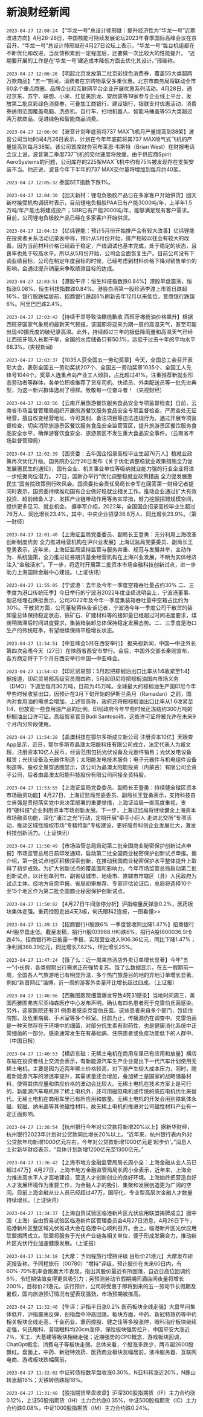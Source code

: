 # 新浪财经新闻
`2023-04-27 12:08:24` 【“华龙一号”总设计师邢继：提升经济性为“华龙一号”近期改进方向】4月26-28日，中国核能可持续发展论坛2023年春季国际高峰会议在京召开。“华龙一号”总设计师邢继在4月27日论坛上表示，“华龙一号”每台机组都在不断优化和改进，当反馈积累到一定程度后，还要做一次比较大的性能提升。 “近期要开展的工作是在‘华龙一号’建造成本降低方面去优化其设计。”邢继称。

`2023-04-27 12:06:26` 【明起北京发放第二批京彩绿色消费券，覆盖55大类超两万款商品】“五一”期间，消费者在京购物享受多重优惠。北京市商务局将联动全市60余个重点商圈、品牌企业和互联网平台企业开展优惠系列活动。4月28日，通过京东、苏宁、联想、小米、红星美凯龙、安居装等19家参与企业线上平台，发放第二批京彩绿色消费券，可叠加工商银行、建设银行、银联支付优惠活动，消费券适用范围覆盖电脑、洗衣机、自行车、扫地机器人、智能马桶盖等55大类超过两万款商品，促进绿色和智能商品消费。

`2023-04-27 12:06:00` 【波音计划年底前将737 MAX飞机月产量提高到38架】波音公司当地时间4月26日表示，计划在今年年底前将其737 MAX喷气式飞机的产量提高到每月38架。该公司首席财务官布莱恩·韦斯特（Brian West）在财报电话会议上说，波音第二季度737飞机的交付速度将放缓，由于供应商Spirit AeroSystems的问题，公司库存的225架MAX飞机中约有75%被发现存在支架安装不当。他还说，波音今年下半年的737 MAX交付量将增加到每月约40架。

`2023-04-27 12:05:32` 泰国SET指数下跌1%。

`2023-04-27 12:04:30` 【回天新材：锂电负极胶产品已在多家客户开始供货】回天新材接受机构调研时表示，目前锂电负极胶PAA已有产能3000吨/年，上半年1.5万吨/年产能也将建成投产；SBR已有产能2000吨/年，能够满足现有客户需求。目前，公司锂电负极胶产品已经在多家客户开始供货。

`2023-04-27 12:04:13` 【亿纬锂能：预计5月份开始排产会有较大改善】亿纬锂能在投资者关系活动记录表中称，预计从5月份开始，排产相较以往会有较大的改善。因为当前材料价格已经趋于稳定，产线调试也基本完成，处于稳定的状态，且良率也处于较高水平。所以从5月份开始，公司会全面恢复生产。目前公司没有下调业绩目标，公司在制定年度目标的时候，已经考虑到材料价格下降对销售单价的影响，会通过提升销量来争取绩效目标的达成。

`2023-04-27 12:03:51` 【港股午评：恒生科技指数跌0.84%】港股早盘震荡，恒指涨0.08%，恒生科技指数跌0.84%。港股白酒第一股珍酒李渡上市首日跌超16%，银行股跌幅居前，招商银行跌超6%刷新去年12月以来低位，晋商银行跌超6%。阿里巴巴跌2.4%。

`2023-04-27 12:03:42` 【持续干旱导致油橄榄歉收 西班牙橄榄油价格飙升】根据西班牙国家气象局的最新天气预报，该国即将迎来为期一周的高温天气，甚至可能出现40摄氏度的破纪录高温。此外，持续超过三年的极低降雨量和高温天气已经让西班牙陷入长期干旱，全国的水库储备只有50.1%，远低于过去十年的平均水平68.3%。(央视新闻)

`2023-04-27 12:03:37` 【1035人获全国五一劳动奖章】今天，全国总工会召开表彰大会，表彰全国五一劳动奖状207个、全国五一劳动奖章1035个、全国工人先锋号1044个。奖章人选重点向产业工人倾斜，占比超过41%。注重推荐新就业形态劳动者等群体，各单位积极推荐了货车司机、快递员、外卖配送员等一批先进典型，为这一新兴群体选树了榜样。致敬每一位奋斗者！（央视财经）

`2023-04-27 12:02:56` 【云南开展旅游餐饮服务食品安全专项监督检查】日前，云南省市场监督管理局组织开展旅游餐饮服务食品安全专项监督检查，严厉查处无证经营，擅自改变经营地址、许可类别、备注项目等违法违规行为。通过开展专项监督检查，切实消除旅游景区餐饮服务食品安全监管盲区，提升旅游景区餐饮服务食品安全水平，确保游客饮食安全、旅游景区不发生重大食品安全事件。（云南省市场监督管理局）

`2023-04-27 12:02:39` 【国资委：去年国企招录高校毕业生超76万人】稳就业政策再次优化升级。国务院办公厅26日发布《关于优化调整稳就业政策措施全力促发展惠民生的通知》，国有企业、机关事业单位等吸纳就业能力强的行业企业将进一步挖掘岗位潜力。 27日，国新办举行“优化调整稳就业政策措施 全力促发展惠民生”国务院政策例行吹风会。国资委社会责任局局长李军在回答第一财经记者提问时表示，国资委持续推动国有企业做好稳就业相关工作。推动企业通过扩大有效投资、超前储备人才、发挥产业链带动作用等务实举措，努力挖掘招聘规模空间，提供更多见习、就业机会。 据李军介绍，2022年，全国国企招录高校毕业生超过76万人、同比增长23.4%，其中，中央企业招录36.8万人、同比增长23.9%。（第一财经）

`2023-04-27 12:01:40` 【上海证监局党委委员、副局长王登勇：充分利用上海改革创新制度优势 全力推进经营机构在沪兴业发展】上海证监局党委委员、副局长王登勇表示，近年来，上海证监局坚持监管与服务并重、规范与发展并举，主动作为、系统施策，全力推进证券期货基金经营机构在上海兴业发展，不断为实体经济注入“金融活水”。下一步，将适时开展第二批资本市场金融科技创新试点，进一步助力上海国际金融中心建设。（上证快讯）

`2023-04-27 11:55:05` 【宁波港：去年及今年一季度空箱吞吐量占约30% 二、三季度为港口传统旺季】今日举行的宁波港2022年度业绩说明会上，宁波港董事、副总经理石焕挺表示，公司2022年及今年一季度集装箱吞吐量中空箱占比约为30%。干散货方面，公司董秘蒋伟告诉记者，宁波港今年一季度公司干散货的装卸量总体保持稳定状态，铁矿石、矿建材料等的接卸量已经超过时间进度要求，煤炭稍微滞后时间进度要求，集装箱装卸总体保持稳定发展态势。二、三季度是港口生产的传统旺季，有望继续保持平稳增长状态。

`2023-04-27 11:54:51` 【中亚峰会5月在西安举行】 据央视新闻，中国—中亚外长第四次会晤今天（27日）在陕西省西安市举行。会后，中国外交部长秦刚宣布，各方商定将于下个月在西安举行中国—中亚峰会。

`2023-04-27 11:54:43` 【印尼贸易部：5月起把棕榈油出口比率从1:6收紧至1:4】据报道，印尼贸易部高级官员周四称，5月起印尼将把棕榈油国内市场义务（DMO）下调至每月30万吨，目前为45万吨。全球最大的棕榈油生产国印尼今年早些时候收紧出口，因预计在3月下旬开始的伊斯兰斋月（Ramadan）之前，国内对食用油的需求会增加。上述官员称，政府还将把棕榈油出口比率从1:6收紧至1:4，但放宽一些食用油产品的比例。印尼政府今年早些时候还冻结约300万吨的棕榈油出口许可证。高级贸易官员Budi Santoso称，这些许可证将被允许在未来9个月内分阶段使用。

`2023-04-27 11:54:28` 【晶澳科技在鄂尔多斯成立新公司 注册资本10亿】天眼查App显示，近日，鄂尔多斯市晶澳太阳能科技有限公司成立，法定代表人为臧文超，注册资本10亿人民币，经营范围包括光伏设备及元器件销售；光伏发电设备租赁；光伏设备及元器件制造；太阳能发电技术服务；电子元器件与机电组件设备制造等。股权全景穿透图显示，该公司为晶澳太阳能投资（内蒙古）有限公司全资子公司，后者由晶澳太阳能科技股份有限公司间接全资持股。

`2023-04-27 11:53:55` 【上海证监局党委委员、副局长王登勇：持续健全辖区资本市场融资功能】4月27日，上海证监局党委委员、副局长王登勇表示，支持科技自立自强是贯彻落实党中央决策部署的重要举措，上海证监局一直高度重视，支持“硬科技”企业利用资本市场创新发展。下一步，上海证监局将继续健全上海资本市场融资功能，深化“浦江之光”行动，定期开展“牵手小巨人 走进北交所”专项活动，推动区域性股权市场“专精特新”专板建设，更好服务科创企业发展壮大，激发科技创新活力。（上证快讯）

`2023-04-27 11:50:49` 【市场监管总局启动第二批全国商业秘密保护创新试点申报】市场监管总局日前印发通知，启动第二批全国商业秘密保护创新试点申报。据介绍，第一批试点地区积极探索创新，在推动我国商业秘密保护水平整体提升上取得了初步成效。为扩大创新试点的覆盖面和影响力，今年市场监管总局启动第二批创新试点，以计划单列市、副省级城市、地级市、直辖市市辖区（县）人民政府为试点主体。经地方自愿申报、省局初审推荐、专家评估论证后，总局将选择10个至15个地区作为第二批全国商业秘密保护创新试点。

`2023-04-27 11:50:02` 【4月27日午间涨停分析】沪指缩量反弹涨0.2%，医药板块集体走强。重药控股走出4天3板，何氏眼科2连板，一图看懂>>

`2023-04-27 11:49:13` 【招商银行H股跌6% 一季度营收同比降1.47%】招商银行AH股早盘走低。截至发稿，招行H股(03968.HK)跌6%，招行A股(600036.SH)跌4%。招商银行昨日披露一季报，实现营业收入906.36亿元，同比下降1.47%；净利润388.39亿元，同比增长7.82%，环比增长25%。

`2023-04-27 11:47:24` 【饿了么：近一周来自酒店外卖订单增长显著】今年“五一”小长假，各类假期出行需求正在强势复苏。饿了么数据显示，在五一假期前一周，全国各人气旅游地已有明显升温，多个热门旅游目的地的异地订单增长显著。例如“新晋网红”淄博，近一周的游客外卖量环比增长超过四成。（上证报）

`2023-04-27 11:46:56` 【西雅图医院细菌爆发导致4死31感染】当地时间周三，美国西雅图弗吉尼亚梅森医疗中心发布声明，确认有四名患者死于克雷伯氏菌感染。另外，这家医院还有31 例患者感染克雷伯氏菌。这些患者来自多个部门，包括住院部，及危重病房、手术室等多个科室。目前为止，传播源仍在调查中。克雷伯菌是一种天然存在于环境中的细菌，对部分抗生素有耐药性，也是健康消化系统中正常细菌的一部分。感染通常发生在有基础病、住院患者或免疫功能低下的人群中。（中国日报）

`2023-04-27 11:40:53` 【横店东磁：无稀土电机在商用车里已有应用和放量】横店东磁在投资者线上交流会表示，有新能源汽车生产企业提出下一代汽车计划使用无稀土电机，主要是因为近两年稀土价格较高，对下游产生较大成本压力，同时，随着新能源汽车的渗透率提升，其需求量还会增加，叠加稀土是国家的战略储备材料，使得其供应量和供应价格的波动会比较大。无稀土电机在技术方案上是可行的，新能源汽车电机除了稀土电机外，还可用磁阻电机或传统的感应电机优化来替代。无稀土电机在商用车里已有所应用和放量。无稀土电机的开发会用到铁氧体永磁、软磁、纳米晶等其他磁性材料，故无稀土电机的推进对公司磁性材料产业有一定正面影响。

`2023-04-27 11:38:54` 【杭州银行今年对公贷款将新增20%以上】据新华财经，杭州银行2023年计划对公贷款同比增长20%以上。“近年来，杭州银行表内外对公贷款年均新增1000亿元左右，今年对公贷款新增1000亿元是‘起步价’。”消息人士对新华财经表示，“具体计划新增1200亿元至1300亿元。”

`2023-04-27 11:36:42` 【上海市地方金融监管局局长周小全：上海金融从业人员已超过47万】4月27日，上海市地方金融监管局局长周小全表示，近年来，上海全力推进高水平人才高地建设，营造人才创新创业的良好环境。上海始终把营造良好人才发展环境作为重要工作，为金融人才的吸引、集聚和发展创造更为广阔的空间。目前上海金融从业人员已经超过47万，国际化、专业型高层次金融人才数量持续增长。（上证快讯）

`2023-04-27 11:34:37` 【上海自贸试验区临港新片区光伏应用联盟揭牌成立】据中国（上海）自由贸易试验区临港新片区管理委员会4月27日消息，4月26日下午，临港新片区整区域光伏推进大会在临港中心顺利召开。会上，临港新片区光伏应用联盟揭牌成立。联盟将服务于光伏产业链各相关单位，便于形成发展合力，推动新片区光伏行业加速健康发展。（上证报）

`2023-04-27 11:34:18` 【大摩：予同程旅行增持评级 目标价21港元】大摩发布研究报告称，予同程旅行（00780）“增持”评级，预计股价在未来60日内，有60%-70%机率会跑赢大市表现，指出其股价最近有所回落，自近日高位回调约8%，令短期估值变得更具吸引力；另预测劳动节假期期间酒店间夜量将增长200%，目标价21港元。该行预计，公司将受惠于即将到来的五一劳动节长假期及暑假，国内旅游预订情况有望表现强劲，市场预期被推高。

`2023-04-27 11:32:46` 【午评：沪指半日涨0.2% 医药板块全线走强】大盘早间集体低开，沪指震荡反弹，创指盘中冲高回落。板块方面，中药、新冠特效药等中药相关板块全线走高，千金药业、重药控股、健之佳等多股涨停，眼科治疗板块继续走强，何氏眼科、普瑞眼科均20cm涨停，保险板块强势拉升，中国平安大涨近7%，军工、大基建等板块相继走强；近期强势的CPO概念、游戏板块回调，ChatGpt概念、消费电子等板块走弱。总体来看，个股涨多跌少，两市超2600股飘红。盘面上，中药、新冠特效药、医药商业板块涨幅居前，液冷服务器、互联网电商、游戏板块跌幅居前。

`2023-04-27 11:32:02` 中证转债指数早盘收涨0.30%。N亚科转涨近20%，N鹿山转涨超16%；天铁转债跌超18%。

`2023-04-27 11:31:48` 【股指期货早盘收盘】沪深300股指期货（IF）主力合约涨0.12%，上证50股指期货（IH）主力合约涨0.35%，中证500股指期货（IC）主力合约跌0.08%，中证1000股指期货（IM）主力合约跌0.24%。

